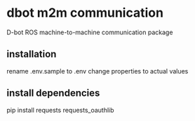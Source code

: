 # dbot m2m communication
D-bot ROS machine-to-machine communication package


## installation
rename .env.sample to .env
change properties to actual values

## install dependencies
pip install requests requests_oauthlib